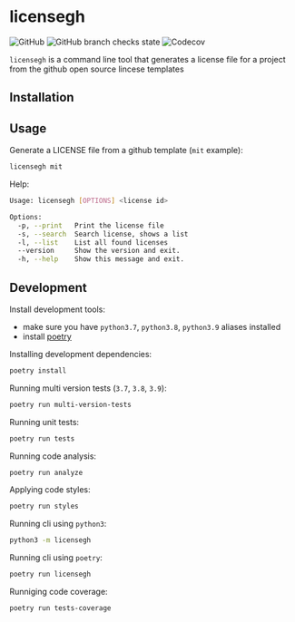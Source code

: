 # licensegh

![GitHub](https://img.shields.io/github/license/sauljabin/licensegh)
![GitHub branch checks state](https://img.shields.io/github/checks-status/sauljabin/licensegh/main?label=tests)
![Codecov](https://img.shields.io/codecov/c/github/sauljabin/licensegh)

`licensegh` is a command line tool that generates a license file for a project from the github open source lincese templates

## Installation

## Usage

Generate a LICENSE file from a github template (`mit` example):
```sh
licensegh mit
```

Help:
```sh
Usage: licensegh [OPTIONS] <license id>

Options:
  -p, --print   Print the license file
  -s, --search  Search license, shows a list
  -l, --list    List all found licenses
  --version     Show the version and exit.
  -h, --help    Show this message and exit.
```

## Development

Install development tools:

- make sure you have `python3.7`, `python3.8`, `python3.9` aliases installed
- install [poetry](https://python-poetry.org/docs/#installation)

Installing development dependencies:
```sh
poetry install
```

Running multi version tests (`3.7`, `3.8`, `3.9`):
```sh
poetry run multi-version-tests
```

Running unit tests:
```sh
poetry run tests
```

Running code analysis:
```sh
poetry run analyze
```

Applying code styles:
```sh
poetry run styles
```

Running cli using `python3`:
```sh
python3 -m licensegh
```

Running cli using `poetry`:
```sh
poetry run licensegh
```

Runniging code coverage:
```sh
poetry run tests-coverage
```